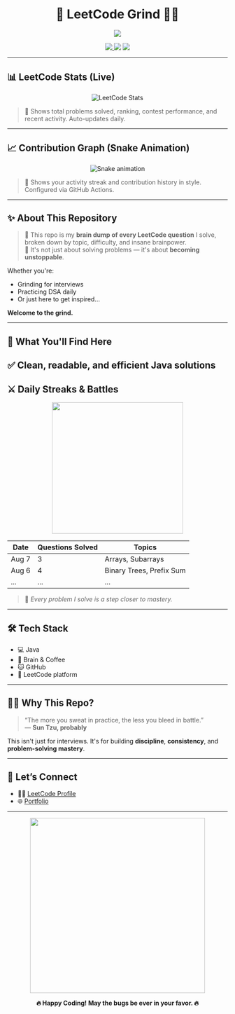 <h1 align="center">🚀 LeetCode Grind 🧠💥</h1>

<p align="center">
  <img src="https://readme-typing-svg.demolab.com/?lines=Level+Up+Every+Day!;Code,+Debug,+Repeat.;Solving+LeetCode+like+a+Boss!&center=true&width=500&height=45">
</p>

<p align="center">
  <a href="https://leetcode.com/u/SHIKHAR_SHAURYA/" target="_blank">
    <img src="https://img.shields.io/badge/LeetCode-Profile-orange?style=for-the-badge&logo=leetcode">
  </a>
  <img src="https://img.shields.io/badge/Language-Java-informational?style=for-the-badge&logo=java">
  <img src="https://img.shields.io/badge/Commitment-100%25🔥-brightgreen?style=for-the-badge">
</p>

---

## 📊 LeetCode Stats (Live)

<p align="center">
  <img src="https://leetcard.jacoblin.cool/YOUR_USERNAME?theme=dark&font=Consolas&ext=activity" alt="LeetCode Stats">
</p>

> 🧠 Shows total problems solved, ranking, contest performance, and recent activity. Auto-updates daily.

---

## 📈 Contribution Graph (Snake Animation)

<p align="center">
  <img src="https://raw.githubusercontent.com/YOUR_GITHUB_USERNAME/YOUR_GITHUB_USERNAME/output/github-snake.svg" alt="Snake animation" />
</p>

> 🐍 Shows your activity streak and contribution history in style. Configured via GitHub Actions.

---

## ✨ About This Repository

> 🧠 This repo is my **brain dump of every LeetCode question** I solve, broken down by topic, difficulty, and insane brainpower.  
> 💪 It's not just about solving problems — it's about **becoming unstoppable**.

Whether you're:
- Grinding for interviews
- Practicing DSA daily
- Or just here to get inspired…

**Welcome to the grind.**

---

## 🧩 What You'll Find Here

✅ Clean, readable, and efficient **Java solutions**  
---

## ⚔️ Daily Streaks & Battles

<p align="center">
  <img src="https://media.giphy.com/media/v1.Y2lkPTc5MGI3NjExaXIxZTVyZnAyZnlvbzFlYjB2bWI2NmpibnI4eDkwODNkZnUyM3JndyZlcD12MV9naWZzX3NlYXJjaCZjdD1n/26gsgIkXW0U9O9Udy/giphy.gif" width="300" />
</p>

| Date  | Questions Solved | Topics                  |
|-------|------------------|-------------------------|
| Aug 7 | 3                | Arrays, Subarrays       |
| Aug 6 | 4                | Binary Trees, Prefix Sum |
| ...   | ...              | ...                     |

> 🧨 *Every problem I solve is a step closer to mastery.*

---

## 🛠️ Tech Stack

- 💻 Java
- 🧠 Brain & Coffee
- 🐱 GitHub
- 🧠 LeetCode platform

---

## 🧙‍♂️ Why This Repo?

> “The more you sweat in practice, the less you bleed in battle.”  
> — **Sun Tzu, probably**

This isn't just for interviews. It's for building **discipline**, **consistency**, and **problem-solving mastery**.

---

## 🚀 Let’s Connect

- 👨‍💻 [LeetCode Profile](https://leetcode.com/u/SHIKHAR_SHAURYA/)
- 🌐 [Portfolio](https://github.com/ShauryaRajput2005)

---

<p align="center">
  <img src="https://media.giphy.com/media/xUPGcguWZHRC2HyBRS/giphy.gif" width="400"/>
</p>

<p align="center">
  <strong>🔥 Happy Coding! May the bugs be ever in your favor. 🔥</strong>
</p>
